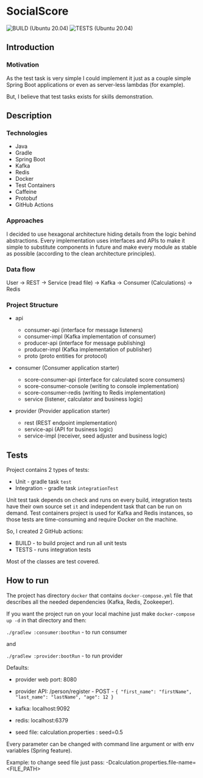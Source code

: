 # SocialScore

![BUILD (Ubuntu 20.04)](https://github.com/alekseinovikov/SocialScore/workflows/BUILD%20(Ubuntu%2020.04)/badge.svg)
![TESTS (Ubuntu 20.04)](https://github.com/alekseinovikov/SocialScore/workflows/TESTS%20(Ubuntu%2020.04)/badge.svg)


## Introduction

### Motivation
As the test task is very simple I could implement it just as a couple 
simple Spring Boot applications or even as server-less lambdas (for example).

But, I believe that test tasks exists for skills demonstration.


## Description

### Technologies
* Java
* Gradle
* Spring Boot
* Kafka
* Redis
* Docker
* Test Containers
* Caffeine
* Protobuf
* GitHub Actions

### Approaches

I decided to use hexagonal architecture hiding details from the logic behind abstractions.
Every implementation uses interfaces and APIs to make it simple to substitute components in future 
and make every module as stable as possible (according to the clean architecture principles).

### Data flow

User -> REST -> Service (read file) -> Kafka -> Consumer (Calculations) -> Redis

### Project Structure

- api
    - consumer-api (interface for message listeners)
    - consumer-impl (Kafka implementation of consumer)
    - producer-api (interface for message publishing)
    - producer-impl (Kafka implementation of publisher)
    - proto (proto entities for protocol)
    
    
- consumer (Consumer application starter)
    - score-consumer-api (interface for calculated score consumers)
    - score-consumer-console (writing to console implementation)
    - score-consumer-redis (writing to Redis implementation)
    - service (listener, calculator and business logic)
    
    
- provider (Provider application starter)
    - rest (REST endpoint implementation)
    - service-api (API for business logic)
    - service-impl (receiver, seed adjuster and business logic)
    
    
## Tests

Project contains 2 types of tests:
* Unit - gradle task `test`
* Integration - gradle task `integrationTest`

Unit test task depends on check and runs on every build, 
integration tests have their own source set `it` and independent 
task that can be run on demand. Test containers project is used for
Kafka and Redis instances, so those tests are time-consuming and require Docker on the machine.

So, I created 2 GitHub actions:

* BUILD - to build project and run all unit tests
* TESTS - runs integration tests

Most of the classes are test covered.

## How to run

The project has directory `docker` that contains `docker-compose.yml` file 
that describes all the needed dependencies (Kafka, Redis, Zookeeper).

If you want the project run on your local machine just make `docker-compose up -d` in that directory and then:

`./gradlew :consumer:bootRun` - to run consumer

and

`./gradlew :provider:bootRun` - to run provider

Defaults:

* provider web port: 8080
* provider API: /person/register - POST - ```{
                                               "first_name": "firstName",
                                               "last_name": "lastName",
                                               "age": 12
                                           }```
* kafka: localhost:9092
* redis: localhost:6379

* seed file: calculation.properties : seed=0.5

Every parameter can be changed with command line argument or with env variables (Spring feature).

Example: to change seed file just pass: -Dcalculation.properties.file-name=<FILE_PATH>

